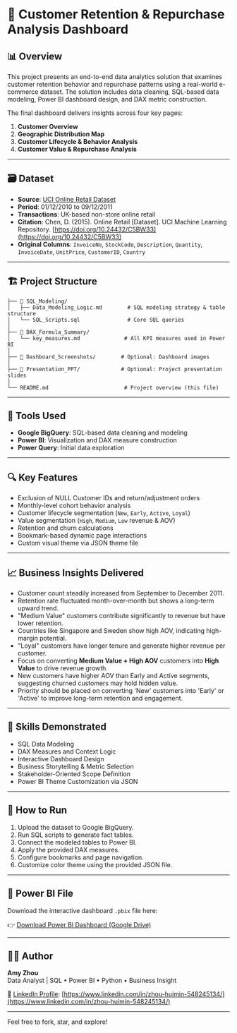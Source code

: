 # 🧠 Customer Retention & Repurchase Analysis Dashboard

## 📊 Overview

This project presents an end-to-end data analytics solution that examines customer retention behavior and repurchase patterns using a real-world e-commerce dataset. The solution includes data cleaning, SQL-based data modeling, Power BI dashboard design, and DAX metric construction.

The final dashboard delivers insights across four key pages:

1. **Customer Overview**
2. **Geographic Distribution Map**
3. **Customer Lifecycle & Behavior Analysis**
4. **Customer Value & Repurchase Analysis**

---

## 🗃️ Dataset

- **Source**: [UCI Online Retail Dataset](https://archive.ics.uci.edu/dataset/352/online+retail)
- **Period**: 01/12/2010 to 09/12/2011
- **Transactions**: UK-based non-store online retail
- **Citation**: Chen, D. (2015). Online Retail [Dataset]. UCI Machine Learning Repository. [https://doi.org/10.24432/C5BW33](https://doi.org/10.24432/C5BW33)
- **Original Columns**: `InvoiceNo`, `StockCode`, `Description`, `Quantity`, `InvoiceDate`, `UnitPrice`, `CustomerID`, `Country`

---

## 🏗️ Project Structure

```
├── 📁 SQL_Modeling/
│   ├── Data_Modeling_Logic.md        # SQL modeling strategy & table structure
│   └── SQL_Scripts.sql               # Core SQL queries
│
├── 📁 DAX_Formula_Summary/
│   └── key_measures.md              # All KPI measures used in Power BI
│
├── 📁 Dashboard_Screenshots/        # Optional: Dashboard images
│
├── 📁 Presentation_PPT/             # Optional: Project presentation slides
│
└── README.md                        # Project overview (this file)
```

---

## 🧩 Tools Used

- **Google BigQuery**: SQL-based data cleaning and modeling
- **Power BI**: Visualization and DAX measure construction
- **Power Query**: Initial data exploration

---

## 🔍 Key Features

- Exclusion of NULL Customer IDs and return/adjustment orders
- Monthly-level cohort behavior analysis
- Customer lifecycle segmentation (`New`, `Early`, `Active`, `Loyal`)
- Value segmentation (`High`, `Medium`, `Low` revenue & AOV)
- Retention and churn calculations
- Bookmark-based dynamic page interactions
- Custom visual theme via JSON theme file

---

## 📈 Business Insights Delivered

- Customer count steadily increased from September to December 2011.
- Retention rate fluctuated month-over-month but shows a long-term upward trend.
- "Medium Value" customers contribute significantly to revenue but have lower retention.
- Countries like Singapore and Sweden show high AOV, indicating high-margin potential.
- "Loyal" customers have longer tenure and generate higher revenue per customer.
- Focus on converting **Medium Value + High AOV** customers into **High Value** to drive revenue growth.
- New customers have higher AOV than Early and Active segments, suggesting churned customers may hold hidden value.
- Priority should be placed on converting 'New' customers into 'Early' or 'Active' to improve long-term retention and engagement.

---

## 🧠 Skills Demonstrated

- SQL Data Modeling
- DAX Measures and Context Logic
- Interactive Dashboard Design
- Business Storytelling & Metric Selection
- Stakeholder-Oriented Scope Definition
- Power BI Theme Customization via JSON

---

## 🚀 How to Run

1. Upload the dataset to Google BigQuery.
2. Run SQL scripts to generate fact tables.
3. Connect the modeled tables to Power BI.
4. Apply the provided DAX measures.
5. Configure bookmarks and page navigation.
6. Customize color theme using the provided JSON file.

---
## 📁 Power BI File

Download the interactive dashboard `.pbix` file here:

👉 [Download Power BI Dashboard (Google Drive)](https://drive.google.com/file/d/1sHFEj5JTSPYZ1o_OCT9qUEYTGr9Wi2Yo/view?usp=drive_link)

---
## 🙋‍♀️ Author

**Amy Zhou**\
Data Analyst | SQL • Power BI • Python • Business Insight

📧 [LinkedIn Profile](https://www.linkedin.com/in/your-profile): [https://www.linkedin.com/in/zhou-huimin-548245134/](https://www.linkedin.com/in/zhou-huimin-548245134/)

---

Feel free to fork, star, and explore!

